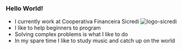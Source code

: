 ### Hello World!

- I currently work at Cooperativa Financeira Sicredi ![logo-sicredi](https://user-images.githubusercontent.com/16515641/135771350-9d8ff3a2-73d5-4564-a4f8-b0ab035f9e59.png)
- I like to help beginners to program 
- Solving complex problems is what I like to do 
- In my spare time I like to study music and catch up on the world
